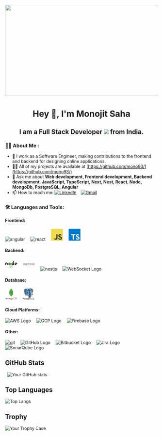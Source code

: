 <div align="center">
  <img src="https://media.giphy.com/media/dWesBcTLavkZuG35MI/giphy.gif" width="600" height="300"/>
</div>
<h1 align="center">Hey 👋, I'm Monojit Saha</h1>
<h2 align="center">I am a Full Stack Developer <img src="https://media.giphy.com/media/WUlplcMpOCEmTGBtBW/giphy.gif" width="30"> from India.</h2>

### :man_technologist: About Me :
- :telescope: I work as a Software Engineer, making contributions to the frontend and backend for designing online applications.
- 👨‍💻 All of my projects are available at [https://github.com/mono93/](https://github.com/mono93/)
- 💬 Ask me about **Web development, Frontend development, Backend development, JavaScript, TypeScript, Next, Nest, React, Node, MongoDb, PostgreSQL, Angular**
- :mailbox: How to reach me: [![LinkedIn](https://img.shields.io/badge/LinkedIn-Connect-blue?style=for-the-badge&logo=linkedin)](https://www.linkedin.com/in/monojit-saha) &ensp; [![Gmail](https://img.shields.io/badge/Email-Me-red?style=for-the-badge&logo=gmail)](mailto:monojeetsaha1993@gmail.com)

### :hammer_and_wrench: Languages and Tools:

#### Frontend:
<p align="left">
  <img src="https://user-images.githubusercontent.com/25181517/183890595-779a7e64-3f43-4634-bad2-eceef4e80268.png" alt="angular" width="40" height="40"/>
  &emsp;<img src="https://user-images.githubusercontent.com/25181517/183897015-94a058a6-b86e-4e42-a37f-bf92061753e5.png" alt="react" width="40" height="40"/>
  &emsp;<img src="https://raw.githubusercontent.com/devicons/devicon/master/icons/javascript/javascript-original.svg" alt="javascript" width="40" height="40"/>
  &emsp;<img src="https://raw.githubusercontent.com/devicons/devicon/master/icons/typescript/typescript-original.svg" alt="typescript" width="40" height="40"/>
</p>

#### Backend:
<p align="left">
  <img src="https://raw.githubusercontent.com/devicons/devicon/master/icons/nodejs/nodejs-original-wordmark.svg" alt="nodejs" width="40" height="40"/>
  &emsp;<img src="https://raw.githubusercontent.com/devicons/devicon/master/icons/express/express-original-wordmark.svg" alt="express" width="40" height="40"/>
  &emsp;<img src="https://user-images.githubusercontent.com/136815194/273370085-519bfaf3-c242-431e-a269-876979f05574.png" alt="nestjs" width="40" height="40"/>
  &emsp;<img src="https://user-images.githubusercontent.com/25181517/187070862-03888f18-2e63-4332-95fb-3ba4f2708e59.png" alt="WebSocket Logo" width="50" height="50">
</p>

#### Database:
<p align="left">
  <img src="https://raw.githubusercontent.com/devicons/devicon/master/icons/mongodb/mongodb-original-wordmark.svg" alt="mongodb" width="40" height="40"/>
  &emsp;<img src="https://raw.githubusercontent.com/devicons/devicon/master/icons/postgresql/postgresql-original-wordmark.svg" alt="postgresql" width="40" height="40"/>
</p>

#### Cloud Platforms:
<p align="left">
  <img src="https://user-images.githubusercontent.com/25181517/183896132-54262f2e-6d98-41e3-8888-e40ab5a17326.png" alt="AWS Logo" width="40" height="40"> 
  &emsp;<img src="https://user-images.githubusercontent.com/25181517/183911547-990692bc-8411-4878-99a0-43506cdb69cf.png" alt="GCP Logo" width="40" height="40"> 
  &emsp;<img src="https://user-images.githubusercontent.com/25181517/189716855-2c69ca7a-5149-4647-936d-780610911353.png" alt="Firebase Logo" width="40" height="40"> 
</p>

#### Other:
<p align="left">
  <img src="https://www.vectorlogo.zone/logos/git-scm/git-scm-icon.svg" alt="git" width="40" height="40"/>
  &emsp;<img src="https://user-images.githubusercontent.com/25181517/192108374-8da61ba1-99ec-41d7-80b8-fb2f7c0a4948.png" alt="GitHub Logo" width="40" height="40"> 
  &emsp;<img src="https://user-images.githubusercontent.com/25181517/192108375-268c35e6-ab26-44b2-88bf-e3121a4e5083.png" alt="Bitbucket Logo" width="40" height="40">
  &emsp;<img src="https://user-images.githubusercontent.com/25181517/183912952-83784e94-629d-4c34-a961-ae2ae795b662.png" alt="Jira Logo" width="40" height="40">
  &emsp;<img src="https://user-images.githubusercontent.com/25181517/184146221-671413cb-b1ae-47db-a232-b37c99281516.png" alt="SonarQube Logo" width="40" height="40">
</p>

## GitHub Stats
<!-- &ensp;![Your Contributions](https://github-readme-streak-stats.herokuapp.com/?user=mono93&show_icons=true&theme=transparent) -->
&ensp;![Your GitHub stats](https://github-readme-stats.vercel.app/api?username=mono93&show_icons=true&theme=transparent&rank_icon=github)

## Top Languages
![Top Langs](https://github-readme-stats.vercel.app/api/top-langs/?username=mono93&show_icons=true&theme=transparent&layout=donut)

## Trophy
![Your Trophy Case](https://github-profile-trophy.vercel.app/?username=mono93&theme=darkhub&margin-w=15&column=5&margin-h=15)
